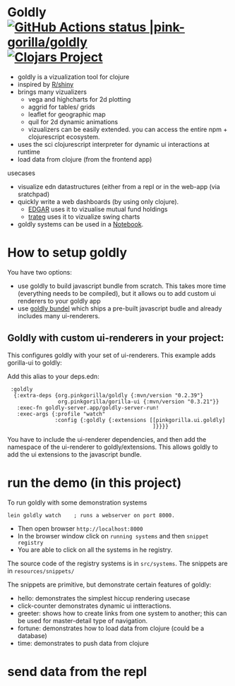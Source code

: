 # Goldly [![GitHub Actions status |pink-gorilla/goldly](https://github.com/pink-gorilla/goldly/workflows/CI/badge.svg)](https://github.com/pink-gorilla/goldly/actions?workflow=CI)[![Clojars Project](https://img.shields.io/clojars/v/org.pinkgorilla/goldly.svg)](https://clojars.org/org.pinkgorilla/goldly)

- goldly is a vizualization tool for clojure
- inspired by [R/shiny](https://shiny.rstudio.com/)
- brings many vizualizers 
  - vega and highcharts for 2d plotting
  - aggrid for tables/ grids
  - leaflet for geographic map
  - quil for 2d dynamic animations
  - vizualizers can be easily extended. you can access the entire npm + clojurescript ecosystem.
- uses the sci clojurescript interpreter for dynamic ui interactions at runtime
- load data from clojure (from the frontend app)

usecases
- visualize edn datastructures (either from a repl or in the web-app (via sratchpad) 
- quickly write a web dashboards (by using only clojure). 
  - [EDGAR](https://github.com/clojure-quant/edgar) uses it to vizualise mutual fund holdings
  - [trateg](https://github.com/clojure-quant/trateg) uses it to vizualize swing charts
- goldly systems can be used in a [Notebook](https://github.com/pink-gorilla/gorilla-notebook).


# How to setup goldly

You have two options:
- use goldly to build javascript bundle from scratch. 
  This takes more time (everything needs to be compiled), 
  but it allows ou to add custom ui renderers to your goldly app
- use [goldly bundel](https://github.com/pink-gorilla/goldly-bundel) which ships
  a pre-built javascript budle and already includes many ui-renderers.


## Goldly with custom ui-renderers in your project:

This configures goldly with your set of ui-renderers.
This example adds gorilla-ui to goldly:

Add this alias to your deps.edn:

```
 :goldly
  {:extra-deps {org.pinkgorilla/goldly {:mvn/version "0.2.39"}
                org.pinkgorilla/gorilla-ui {:mvn/version "0.3.21"}}
   :exec-fn goldly-server.app/goldly-server-run!
   :exec-args {:profile "watch"
               :config {:goldly {:extensions [[pinkgorilla.ui.goldly]
                                              ]}}}}
```

You have to include the ui-renderer dependencies, and then add the
namespace of the ui-renderer to goldly/extensions. This allows goldly to 
add the ui extensions to the javascript bundle.

# run the demo (in this project)

To run goldly with some demonstration systems

```
lein goldly watch    ; runs a webserver on port 8000.
```

- Then open browser `http://localhost:8000`
- In the browser window click on `running systems` and then `snippet registry`
- You are able to click on all the systems in he registry.

The source code of the registry systems is in `src/systems`.
The snippets are in `resources/snippets/`

The snippets are primitive, but demonstrate certain features of goldly:
- hello: demonstrates the simplest hiccup rendering usecase
- click-counter demonstrates dynamic ui intteractions.
- greeter: shows how to create links from one system to another; this can be 
  used for master-detail type of navigation.
- fortune: demonstrates how to load data from clojure (could be a database)
- time: demonstrates to push data from clojure


# send data from the repl

